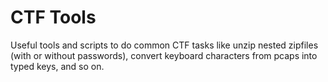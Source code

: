 # CTF Tools

Useful tools and scripts to do common CTF tasks like unzip nested zipfiles (with or without passwords), convert keyboard characters from pcaps into typed keys, and so on.
